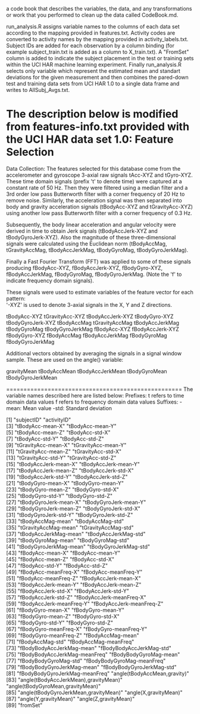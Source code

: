 a code book that describes the variables, the data, and any transformations or work that you performed to clean up the data called CodeBook.md.

run_analysis.R assigns variable names to the columns of each data set according to the mapping provided in features.txt. Activity codes are converted to activity names by the mapping provided in activity_labels.txt. Subject IDs are added for each observation by a column binding (for example subject_train.txt is added as a column to X_train.txt). A "FromSet" column is added to indicate the subject placement in the test or training sets within the UCI HAR machine learning experiment. Finally run_analysis.R  selects only variable which represent the estimated mean and standart deviations for the given measurement and then combines the pared-down test and training data sets from UCI HAR 1.0 to a single data frame and writes to AllSubj_Avgs.txt.

The description below is modified from features-info.txt provided with the UCI HAR data set 1.0: 
Feature Selection 
=================
Data Collection:
The features selected for this database come from the accelerometer and gyroscope 3-axial raw signals tAcc-XYZ and tGyro-XYZ. These time domain signals (prefix 't' to denote time) were captured at a constant rate of 50 Hz. Then they were filtered using a median filter and a 3rd order low pass Butterworth filter with a corner frequency of 20 Hz to remove noise. Similarly, the acceleration signal was then separated into body and gravity acceleration signals (tBodyAcc-XYZ and tGravityAcc-XYZ) using another low pass Butterworth filter with a corner frequency of 0.3 Hz. 

Subsequently, the body linear acceleration and angular velocity were derived in time to obtain Jerk signals (tBodyAccJerk-XYZ and tBodyGyroJerk-XYZ). Also the magnitude of these three-dimensional signals were calculated using the Euclidean norm (tBodyAccMag, tGravityAccMag, tBodyAccJerkMag, tBodyGyroMag, tBodyGyroJerkMag). 

Finally a Fast Fourier Transform (FFT) was applied to some of these signals producing fBodyAcc-XYZ, fBodyAccJerk-XYZ, fBodyGyro-XYZ, fBodyAccJerkMag, fBodyGyroMag, fBodyGyroJerkMag. (Note the 'f' to indicate frequency domain signals). 

These signals were used to estimate variables of the feature vector for each pattern:  
'-XYZ' is used to denote 3-axial signals in the X, Y and Z directions.

tBodyAcc-XYZ
tGravityAcc-XYZ
tBodyAccJerk-XYZ
tBodyGyro-XYZ
tBodyGyroJerk-XYZ
tBodyAccMag
tGravityAccMag
tBodyAccJerkMag
tBodyGyroMag
tBodyGyroJerkMag
fBodyAcc-XYZ
fBodyAccJerk-XYZ
fBodyGyro-XYZ
fBodyAccMag
fBodyAccJerkMag
fBodyGyroMag
fBodyGyroJerkMag

Additional vectors obtained by averaging the signals in a signal window sample. These are used on the angle() variable:

gravityMean
tBodyAccMean
tBodyAccJerkMean
tBodyGyroMean
tBodyGyroJerkMean

===================================================
The variable names described here are listed below:
Prefixes: t refers to time domain data values
          f refers to frequency domain data values
Suffixes: -mean: Mean value
          -std: Standard deviation

 [1] "subjectID"                           "activityID"                         
 [3] "tBodyAcc-mean-X"                      "tBodyAcc-mean-Y"                     
 [5] "tBodyAcc-mean-Z"                      "tBodyAcc-std-X"                      
 [7] "tBodyAcc-std-Y"                       "tBodyAcc-std-Z"                      
 [9] "tGravityAcc-mean-X"                   "tGravityAcc-mean-Y"                  
[11] "tGravityAcc-mean-Z"                   "tGravityAcc-std-X"                   
[13] "tGravityAcc-std-Y"                    "tGravityAcc-std-Z"                   
[15] "tBodyAccJerk-mean-X"                  "tBodyAccJerk-mean-Y"                 
[17] "tBodyAccJerk-mean-Z"                  "tBodyAccJerk-std-X"                  
[19] "tBodyAccJerk-std-Y"                   "tBodyAccJerk-std-Z"                  
[21] "tBodyGyro-mean-X"                     "tBodyGyro-mean-Y"                    
[23] "tBodyGyro-mean-Z"                     "tBodyGyro-std-X"                     
[25] "tBodyGyro-std-Y"                      "tBodyGyro-std-Z"                     
[27] "tBodyGyroJerk-mean-X"                 "tBodyGyroJerk-mean-Y"                
[29] "tBodyGyroJerk-mean-Z"                 "tBodyGyroJerk-std-X"                 
[31] "tBodyGyroJerk-std-Y"                  "tBodyGyroJerk-std-Z"                 
[33] "tBodyAccMag-mean"                     "tBodyAccMag-std"                     
[35] "tGravityAccMag-mean"                  "tGravityAccMag-std"                  
[37] "tBodyAccJerkMag-mean"                 "tBodyAccJerkMag-std"                 
[39] "tBodyGyroMag-mean"                    "tBodyGyroMag-std"                    
[41] "tBodyGyroJerkMag-mean"                "tBodyGyroJerkMag-std"                
[43] "fBodyAcc-mean-X"                      "fBodyAcc-mean-Y"                     
[45] "fBodyAcc-mean-Z"                      "fBodyAcc-std-X"                      
[47] "fBodyAcc-std-Y"                       "fBodyAcc-std-Z"                      
[49] "fBodyAcc-meanFreq-X"                  "fBodyAcc-meanFreq-Y"                 
[51] "fBodyAcc-meanFreq-Z"                  "fBodyAccJerk-mean-X"                 
[53] "fBodyAccJerk-mean-Y"                  "fBodyAccJerk-mean-Z"                 
[55] "fBodyAccJerk-std-X"                   "fBodyAccJerk-std-Y"                  
[57] "fBodyAccJerk-std-Z"                   "fBodyAccJerk-meanFreq-X"             
[59] "fBodyAccJerk-meanFreq-Y"              "fBodyAccJerk-meanFreq-Z"             
[61] "fBodyGyro-mean-X"                     "fBodyGyro-mean-Y"                    
[63] "fBodyGyro-mean-Z"                     "fBodyGyro-std-X"                     
[65] "fBodyGyro-std-Y"                      "fBodyGyro-std-Z"                     
[67] "fBodyGyro-meanFreq-X"                 "fBodyGyro-meanFreq-Y"                
[69] "fBodyGyro-meanFreq-Z"                 "fBodyAccMag-mean"                    
[71] "fBodyAccMag-std"                      "fBodyAccMag-meanFreq"                
[73] "fBodyBodyAccJerkMag-mean"             "fBodyBodyAccJerkMag-std"             
[75] "fBodyBodyAccJerkMag-meanFreq"         "fBodyBodyGyroMag-mean"               
[77] "fBodyBodyGyroMag-std"                 "fBodyBodyGyroMag-meanFreq"           
[79] "fBodyBodyGyroJerkMag-mean"            "fBodyBodyGyroJerkMag-std"            
[81] "fBodyBodyGyroJerkMag-meanFreq"        "angle(tBodyAccMean,gravity)"         
[83] "angle(tBodyAccJerkMean),gravityMean)" "angle(tBodyGyroMean,gravityMean)"    
[85] "angle(tBodyGyroJerkMean,gravityMean)" "angle(X,gravityMean)"                
[87] "angle(Y,gravityMean)"                 "angle(Z,gravityMean)"                
[89] "fromSet"   
